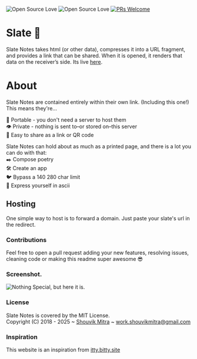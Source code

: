 ![Open Source Love](https://badges.frapsoft.com/os/v1/open-source.svg?v=102) ![Open Source Love](https://badges.frapsoft.com/os/mit/mit.svg?v=102) [![PRs Welcome](https://img.shields.io/badge/PRs-welcome-brightgreen.svg?style=flat-square)](http://makeapullrequest.com)
# Slate  📝
Slate Notes takes html (or other data), compresses it into a URL fragment, and provides a link that can be shared. When it is opened, it renders that data on the receiver’s side. Its live [here](http://iamshouvikmitra.github.io/slate).

# About
Slate Notes are contained entirely within their own link. (Including this one!) This means they're... <br>

💼 Portable - you don't need a server to host them <br>
👁 Private - nothing is sent to–or stored on–this server <br>
🎁 Easy to share as a link or QR code <br>

Slate Notes can hold about as much as a printed page, and there is a lot you can do with that: <br>
✒️ Compose poetry <br>
🛠 Create an app <br>
🐦 Bypass a 140 280 char limit <br>
🎨 Express yourself in ascii <br>

## Hosting
One simple way to host is to forward a domain. Just paste your slate's url in the redirect.<br>

### Contributions
Feel free to open a pull request adding your new features, resolving issues, cleaning code or making this readme super awesome 😎 <br>

### Screenshot.
![Nothing Special, but here it is.](https://i.imgur.com/VO1hF1r.png "Home")

### License
Slate Notes is covered by the MIT License. <br>
Copyright (C) 2018 - 2025 ~ [Shouvik Mitra](http://iamshouvikmitra.github.io) ~ work.shouvikmitra@gmail.com


### Inspiration
This website is an inspiration from [itty.bitty.site](https://bitty.site/edit)
